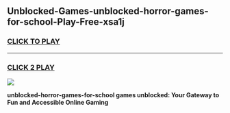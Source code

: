 
## Unblocked-Games-unblocked-horror-games-for-school-Play-Free-xsa1j
<h3>
<a href="https://premium76.site?title=unblocked-horror-games-for-school&ref=15A">CLICK TO PLAY</a></h3>
<hr>

<h3>
<a href="https://premium76.site?title=unblocked-horror-games-for-school&ref=15A">CLICK 2 PLAY</a>
  
</h3>

<a href="https://premium76.site?title=unblocked-horror-games-for-school&ref=15A"><img src="https://clearcache.store/games.png"></a>


**unblocked-horror-games-for-school games unblocked: Your Gateway to Fun and Accessible Online Gaming**

